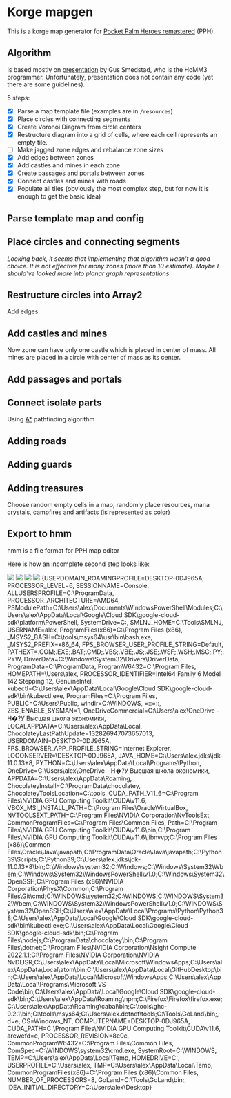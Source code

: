 # Korge mapgen

This is a korge map generator for [Pocket Palm Heroes remastered](https://github.com/SerVB/pph) (PPH).

## Algorithm

Is based mostly on [presentation](https://en.ppt-online.org/29091) by Gus Smedstad, who is the HoMM3 programmer. Unfortunately, presentation does not contain any code (yet there are some guidelines).

5 steps:

- [x] Parse a map template file (examples are in `/resources`)
- [x] Place circles with connecting segments
- [x] Create Voronoi Diagram from circle centers 
- [x] Restructure diagram into a grid of cells, where each cell represents an empty tile. 
- [ ] Make jagged zone edges and rebalance zone sizes
- [x] Add edges between zones
- [x] Add castles and mines in each zone
- [x] Create passages and portals between zones
- [x] Connect castles and mines with roads
- [x] Populate all tiles (obviously the most complex step, but for now it is enough to get the basic idea)

## Parse template map and config

## Place circles and connecting segments
*Looking back, it seems that implementing that algorithm wasn't a good choice. It is not effective for many zones (more than 10 estimate). Maybe I should've looked more into planar graph representations*

## Restructure circles into Array2

Add edges

## Add castles and mines
Now zone can have only one castle which is placed in center of mass. All mines are placed in a circle with center of mass as its center.

## Add passages and portals

## Connect isolate parts
Using [A*](https://www.redblobgames.com/pathfinding/a-star/introduction.html) pathfinding algorithm

## Adding roads

## Adding guards

## Adding treasures
Choose random empty cells in a map, randomly place resources, mana crystals, campfires and artifacts (is represented as color)

##  Export to hmm
hmm is a file format for  PPH map editor

Here is how an incomplete second step looks like:

![](images/map.png)
![](images/dense.png)
![](images/sizes.png)
![](images/normal.png)
{USERDOMAIN_ROAMINGPROFILE=DESKTOP-0DJ965A, PROCESSOR_LEVEL=6, SESSIONNAME=Console, ALLUSERSPROFILE=C:\ProgramData, PROCESSOR_ARCHITECTURE=AMD64, PSModulePath=C:\Users\alex\Documents\WindowsPowerShell\Modules;C:\Users\alex\AppData\Local\Google\Cloud SDK\google-cloud-sdk\platform\PowerShell, SystemDrive=C:, SMLNJ_HOME=C:\Tools\SMLNJ\, USERNAME=alex, ProgramFiles(x86)=C:\Program Files (x86), _MSYS2_BASH=C:\tools\msys64\usr\bin\bash.exe, _MSYS2_PREFIX=x86_64, FPS_BROWSER_USER_PROFILE_STRING=Default, PATHEXT=.COM;.EXE;.BAT;.CMD;.VBS;.VBE;.JS;.JSE;.WSF;.WSH;.MSC;.PY;.PYW, DriverData=C:\Windows\System32\Drivers\DriverData, ProgramData=C:\ProgramData, ProgramW6432=C:\Program Files, HOMEPATH=\Users\alex, PROCESSOR_IDENTIFIER=Intel64 Family 6 Model 142 Stepping 12, GenuineIntel, kubectl=C:\Users\alex\AppData\Local\Google\Cloud SDK\google-cloud-sdk\bin\kubectl.exe, ProgramFiles=C:\Program Files, PUBLIC=C:\Users\Public, windir=C:\WINDOWS, =::=::\, ZES_ENABLE_SYSMAN=1, OneDriveCommercial=C:\Users\alex\OneDrive - Н�?У Высшая школа экономики, LOCALAPPDATA=C:\Users\alex\AppData\Local, ChocolateyLastPathUpdate=132826947073657013, USERDOMAIN=DESKTOP-0DJ965A, FPS_BROWSER_APP_PROFILE_STRING=Internet Explorer, LOGONSERVER=\\DESKTOP-0DJ965A, JAVA_HOME=C:\Users\alex\.jdks\jdk-11.0.13+8, PYTHON=C:\Users\alex\AppData\Local\Programs\Python\, OneDrive=C:\Users\alex\OneDrive - Н�?У Высшая школа экономики, APPDATA=C:\Users\alex\AppData\Roaming, ChocolateyInstall=C:\ProgramData\chocolatey, ChocolateyToolsLocation=C:\tools, CUDA_PATH_V11_6=C:\Program Files\NVIDIA GPU Computing Toolkit\CUDA\v11.6, VBOX_MSI_INSTALL_PATH=C:\Program Files\Oracle\VirtualBox\, NVTOOLSEXT_PATH=C:\Program Files\NVIDIA Corporation\NvToolsExt\, CommonProgramFiles=C:\Program Files\Common Files, Path=C:\Program Files\NVIDIA GPU Computing Toolkit\CUDA\v11.6\bin;C:\Program Files\NVIDIA GPU Computing Toolkit\CUDA\v11.6\libnvvp;C:\Program Files (x86)\Common Files\Oracle\Java\javapath;C:\ProgramData\Oracle\Java\javapath;C:\Python39\Scripts\;C:\Python39\;C:\Users\alex\.jdks\jdk-11.0.13+8\bin;C:\Windows\system32;C:\Windows;C:\Windows\System32\Wbem;C:\Windows\System32\WindowsPowerShell\v1.0\;C:\Windows\System32\OpenSSH\;C:\Program Files (x86)\NVIDIA Corporation\PhysX\Common;C:\Program Files\Git\cmd;C:\WINDOWS\system32;C:\WINDOWS;C:\WINDOWS\System32\Wbem;C:\WINDOWS\System32\WindowsPowerShell\v1.0\;C:\WINDOWS\System32\OpenSSH\;C:\Users\alex\AppData\Local\Programs\Python\Python38\;C:\Users\alex\AppData\Local\Google\Cloud SDK\google-cloud-sdk\bin\kubectl.exe;C:\Users\alex\AppData\Local\Google\Cloud SDK\google-cloud-sdk\bin;C:\Program Files\nodejs\;C:\ProgramData\chocolatey\bin;C:\Program Files\dotnet\;C:\Program Files\NVIDIA Corporation\Nsight Compute 2022.1.1\;C:\Program Files\NVIDIA Corporation\NVIDIA NvDLISR;C:\Users\alex\AppData\Local\Microsoft\WindowsApps;C:\Users\alex\AppData\Local\atom\bin;C:\Users\alex\AppData\Local\GitHubDesktop\bin;C:\Users\alex\AppData\Local\Microsoft\WindowsApps;C:\Users\alex\AppData\Local\Programs\Microsoft VS Code\bin;C:\Users\alex\AppData\Local\Google\Cloud SDK\google-cloud-sdk\bin;C:\Users\alex\AppData\Roaming\npm;C:\Firefox\Firefox\firefox.exe;C:\Users\alex\AppData\Roaming\cabal\bin;C:\tools\ghc-9.2.1\bin;C:\tools\msys64;C:\Users\alex\.dotnet\tools;C:\Tools\GoLand\bin;, d=e, OS=Windows_NT, COMPUTERNAME=DESKTOP-0DJ965A, CUDA_PATH=C:\Program Files\NVIDIA GPU Computing Toolkit\CUDA\v11.6, arewefd=e, PROCESSOR_REVISION=8e0c, CommonProgramW6432=C:\Program Files\Common Files, ComSpec=C:\WINDOWS\system32\cmd.exe, SystemRoot=C:\WINDOWS, TEMP=C:\Users\alex\AppData\Local\Temp, HOMEDRIVE=C:, USERPROFILE=C:\Users\alex, TMP=C:\Users\alex\AppData\Local\Temp, CommonProgramFiles(x86)=C:\Program Files (x86)\Common Files, NUMBER_OF_PROCESSORS=8, GoLand=C:\Tools\GoLand\bin;, IDEA_INITIAL_DIRECTORY=C:\Users\alex\Desktop}
